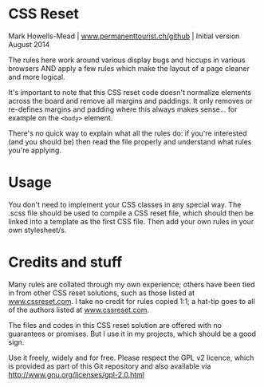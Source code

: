 CSS Reset
=========

Mark Howells-Mead | www.permanenttourist.ch/github | Initial version August 2014

The rules here work around various display bugs and hiccups in various browsers AND apply a few rules which make the 
layout of a page cleaner and more logical.

It's important to note that this CSS reset code doesn't normalize elements across the board and remove all margins and 
paddings. It only removes or re-defines margins and padding where this always makes sense… for example on the 
``<body>`` element.

There's no quick way to explain what all the rules do: if you're interested (and you should be) then read the file 
properly and understand what rules you're applying.

Usage
=====

You don't need to implement your CSS classes in any special way. The .scss file should be used to compile a CSS reset 
file, which should then be linked into a template as the first CSS file. Then add your own rules in your own 
stylesheet/s.

Credits and stuff
=================

Many rules are collated through my own experience; others have been tied in from other CSS reset solutions, such as 
those listed at www.cssreset.com. I take no credit for rules copied 1:1; a hat-tip goes to all of the authors listed at 
www.cssreset.com.

The files and codes in this CSS reset solution are offered with no guarantees or promises. But I use it in my projects, 
which should be a good sign.

Use it freely, widely and for free. Please respect the GPL v2 licence, which is provided as part of this Git repository 
and also available via http://www.gnu.org/licenses/gpl-2.0.html